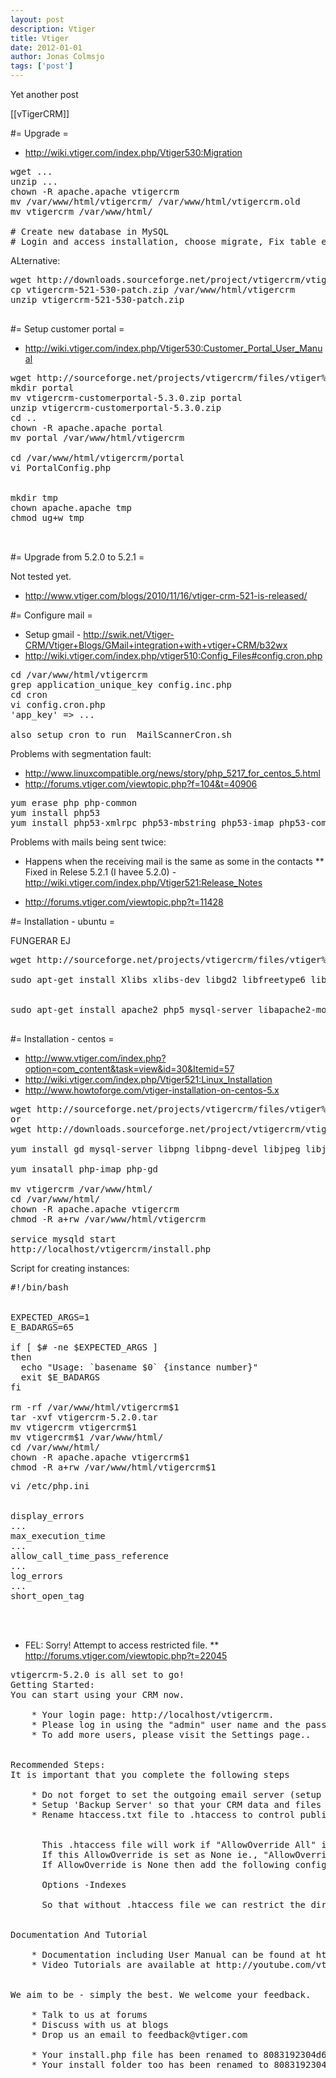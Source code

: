 ```yaml
---
layout: post
description: Vtiger
title: Vtiger
date: 2012-01-01
author: Jonas Colmsjo
tags: ['post']
---
```


Yet another post





[[vTigerCRM]]


#= Upgrade =

* http://wiki.vtiger.com/index.php/Vtiger530:Migration

<pre>
wget ...
unzip ...
chown -R apache.apache vtigercrm
mv /var/www/html/vtigercrm/ /var/www/html/vtigercrm.old
mv vtigercrm /var/www/html/ 

# Create new database in MySQL
# Login and access installation, choose migrate, Fix table engine, Do database copy of contents
</pre>


ALternative:
<pre>
wget http://downloads.sourceforge.net/project/vtigercrm/vtiger%20CRM%205.3.0/Add-ons/vtigercrm-521-530-patch.zip?r=http%3A%2F%2Fwww.vtiger.com%2Fvtiger-crm%2Fdownload&ts=1323200950&use_mirror=kent
cp vtigercrm-521-530-patch.zip /var/www/html/vtigercrm
unzip vtigercrm-521-530-patch.zip

</pre>


#= Setup customer portal =

* http://wiki.vtiger.com/index.php/Vtiger530:Customer_Portal_User_Manual

<pre>
wget http://sourceforge.net/projects/vtigercrm/files/vtiger%20CRM%205.3.0/Add-ons/vtigercrm-customerportal-5.3.0.zip/download
mkdir portal
mv vtigercrm-customerportal-5.3.0.zip portal
unzip vtigercrm-customerportal-5.3.0.zip 
cd ..
chown -R apache.apache portal
mv portal /var/www/html/vtigercrm

cd /var/www/html/vtigercrm/portal
vi PortalConfig.php


mkdir tmp
chown apache.apache tmp
chmod ug+w tmp


</pre>


#= Upgrade from 5.2.0 to 5.2.1 =

Not tested yet.

* http://www.vtiger.com/blogs/2010/11/16/vtiger-crm-521-is-released/


#= Configure mail =

* Setup gmail - http://swik.net/Vtiger-CRM/Vtiger+Blogs/GMail+integration+with+vtiger+CRM/b32wx
* http://wiki.vtiger.com/index.php/vtiger510:Config_Files#config.cron.php

<pre>
cd /var/www/html/vtigercrm
grep application_unique_key config.inc.php
cd cron
vi config.cron.php
'app_key' => ...

also setup cron to run  MailScannerCron.sh
</pre>


Problems with segmentation fault:

* http://www.linuxcompatible.org/news/story/php_5217_for_centos_5.html
* http://forums.vtiger.com/viewtopic.php?f=104&t=40906


<pre>
yum erase php php-common
yum install php53
yum install php53-xmlrpc php53-mbstring php53-imap php53-common php53-gd php53-mysql php53-cli php53-ldap php53-pdo
</pre>


Problems with mails being sent twice:

* Happens when the receiving mail is the same as some in the contacts
** Fixed in Relese 5.2.1  (I havee 5.2.0) - http://wiki.vtiger.com/index.php/Vtiger521:Release_Notes

* http://forums.vtiger.com/viewtopic.php?t=11428


#= Installation - ubuntu =

FUNGERAR EJ

<pre>
wget http://sourceforge.net/projects/vtigercrm/files/vtiger%20CRM%205.2.0/Core%20Product/vtigercrm-5.2.0.tar.gz/download

sudo apt-get install Xlibs xlibs-dev libgd2 libfreetype6 libfreetype6-dev zlib-1.2.1 Libpng-1.2.5 jpeg-6b Unzip openssl libssl-dev libkrb5-de imap-2004


sudo apt-get install apache2 php5 mysql-server libapache2-mod-php5
 
</pre>

#= Installation - centos =

* http://www.vtiger.com/index.php?option=com_content&task=view&id=30&Itemid=57
* http://wiki.vtiger.com/index.php/Vtiger521:Linux_Installation
* http://www.howtoforge.com/vtiger-installation-on-centos-5.x

<pre>
wget http://sourceforge.net/projects/vtigercrm/files/vtiger%20CRM%205.2.0/Core%20Product/vtigercrm-5.2.0.tar.gz/download
or
wget http://downloads.sourceforge.net/project/vtigercrm/vtiger%20CRM%205.2.0/Core%20Product/vtigercrm-5.2.0.tar.gz?r=http%3A%2F%2Fwiki.vtiger.com%2Findex.php%2FVtiger521%3ALinux_Installation&ts=1298907744&use_mirror=kent

yum install gd mysql-server libpng libpng-devel libjpeg libjpeg-devel freetype freetype-devel xfree Xfree86-dev openssl openssl-devel krb5 krb5-devel make zlib krb5-devel binutils automake gcc flex  autoconf bison libxml2-devel gcc-c++ perl-XML-LibXML

yum insatall php-imap php-gd

mv vtigercrm /var/www/html/
cd /var/www/html/
chown -R apache.apache vtigercrm
chmod -R a+rw /var/www/html/vtigercrm

service mysqld start
http://localhost/vtigercrm/install.php
</pre>

Script for creating instances:
<pre>
#!/bin/bash


EXPECTED_ARGS=1
E_BADARGS=65

if [ $# -ne $EXPECTED_ARGS ]
then
  echo "Usage: `basename $0` {instance number}"
  exit $E_BADARGS
fi

rm -rf /var/www/html/vtigercrm$1
tar -xvf vtigercrm-5.2.0.tar
mv vtigercrm vtigercrm$1
mv vtigercrm$1 /var/www/html/
cd /var/www/html/
chown -R apache.apache vtigercrm$1
chmod -R a+rw /var/www/html/vtigercrm$1
</pre>


<pre>
vi /etc/php.ini


display_errors
...
max_execution_time
...
allow_call_time_pass_reference
...
log_errors
...
short_open_tag



</pre>

* FEL: Sorry! Attempt to access restricted file.
** http://forums.vtiger.com/viewtopic.php?t=22045

<pre>
vtigercrm-5.2.0 is all set to go!
Getting Started: 
You can start using your CRM now.

    * Your login page: http://localhost/vtigercrm.
    * Please log in using the "admin" user name and the password you entered in step 3/4.
    * To add more users, please visit the Settings page..


Recommended Steps:
It is important that you complete the following steps

    * Do not forget to set the outgoing email server (setup accessible from Settings->Outgoing Server)
    * Setup 'Backup Server' so that your CRM data and files are archived to another location on a daily basis
    * Rename htaccess.txt file to .htaccess to control public file access. More Information


      This .htaccess file will work if "AllowOverride All" is set on Apache server configuration file (httpd.conf) for the DocumentRoot or for the current vtiger path.
      If this AllowOverride is set as None ie., "AllowOverride None" then .htaccess file will not take into effect.
      If AllowOverride is None then add the following configuration in the apache server configuration file (httpd.conf)
      <Directory "C:/Program Files/vtigercrm/apache/htdocs/vtigerCRM">
      Options -Indexes
      </Directory>
      So that without .htaccess file we can restrict the directory listing


Documentation And Tutorial

    * Documentation including User Manual can be found at http://wiki.vtiger.com
    * Video Tutorials are available at http://youtube.com/vtigercrm


We aim to be - simply the best. We welcome your feedback.

    * Talk to us at forums
    * Discuss with us at blogs
    * Drop us an email to feedback@vtiger.com

    * Your install.php file has been renamed to 8083192304d6d3317c4a218.10498832install.php.txt.
    * Your install folder too has been renamed to 8083192304d6d3317c4a218.10498832install.

</pre>
